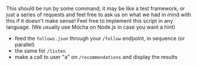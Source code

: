 This should be run by some command; it may be like a test framework, or just a series of requests and feel free to ask us on what we had in mind with this if it doesn't make sense! Feel free to implement this script in any language.
(We usually use Mocha on Node.js in case you want a hint)

- feed the `follows.json` through your `/follow` endpoint, in sequence (or parallel)
- the same for `/listen`
- make a call to user "a" on `/recommendations` and display the results

